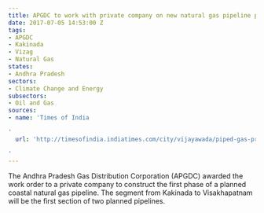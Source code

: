 ```yaml
---
title: APGDC to work with private company on new natural gas pipeline project
date: 2017-07-05 14:53:00 Z
tags:
- APGDC
- Kakinada
- Vizag
- Natural Gas
states:
- Andhra Pradesh
sectors:
- Climate Change and Energy
subsectors:
- Oil and Gas
sources:
- name: 'Times of India

'
  url: 'http://timesofindia.indiatimes.com/city/vijayawada/piped-gas-project-in-andhra-pradesh-gains-steam/articleshow/59408667.cms

'
---
```


The Andhra Pradesh Gas Distribution Corporation (APGDC) awarded the work order to a private company to construct the first phase of a planned coastal natural gas pipeline. The segment from Kakinada to Visakhapatnam will be the first section of two planned pipelines.
